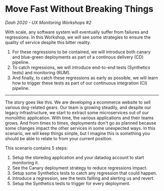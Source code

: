 # Move Fast Without Breaking Things
_Dash 2020 - UX Monitoring Workshops #2_

With scale, any software system will eventually suffer from failures and regressions.
In this Workshop, we will see some strategies to ensure the quality of service despite this bitter reality.

1. For these regressions to be contained, we will introduce both canary and blue-green deployments as part of a continous delivery (CD) pipeline.  
2. To catch regressions, we will introduce end-to-end tests (Synthetics tests) and monitoring (RUM).  
3. And finally, to catch these regressions as early as possible, we will learn how to trigger these tests as part of our continuous integration (CI) pipeline.

---

The story goes like this.
We are developing a ecommerce website to sell various dog-related gears.
Our team is growing steadily, and despite our legacy infrastructure, we start to extract some microservices out of our monolithic application.
With time, the various applications and their teams grows.
And from times to times, deployments don't go as planned because some changes impact the other services in some unexpected ways.
In this scenario, we will keep things simple, but I imagine this is something you should be able to relate to from your current position.

This scenario contains 5 steps:
1. Setup the storedog application and your datadog account to start monitoring it.
2. See the Canary deployment strategy to reduce regressions impact.
3. Setup some Synthetics tests to catch any regression that could happen.
4. Introduce a regression, see the tests failling and alerting us and revert.
5. Setup the Synthetics tests to trigger for every deployment.
